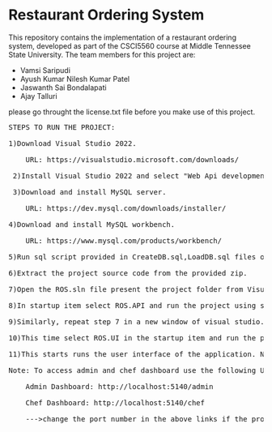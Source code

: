 # Restaurant Ordering System
This repository contains the implementation of a restaurant ordering system, developed as part of the CSCI5560 course at Middle Tennessee State University. The team members for this project are:

- Vamsi Saripudi
- Ayush Kumar Nilesh Kumar Patel
- Jaswanth Sai Bondalapati
- Ajay Talluri

please go throught the license.txt file before you make use of this project.
<pre>
STEPS TO RUN THE PROJECT:<br>
1)Download Visual Studio 2022.<br>
	URL: https://visualstudio.microsoft.com/downloads/<br>
 2)Install Visual Studio 2022 and select "Web Api development" during installation setup.<br>
 3)Download and install MySQL server. <br>
 	URL: https://dev.mysql.com/downloads/installer/<br>
4)Download and install MySQL workbench. <br>
	URL: https://www.mysql.com/products/workbench/<br>
5)Run sql script provided in CreateDB.sql,LoadDB.sql files of "sql files" folder, in the workbench to setup the database.<br>
6)Extract the project source code from the provided zip.<br>
7)Open the ROS.sln file present the project folder from Visual Studio. This operation loads the entire project solution onto visual studio.<br>
8)In startup item select ROS.API and run the project using start button. This opens a swagger UI page in the browser.<br>
9)Similarly, repeat step 7 in a new window of visual studio.<br>
10)This time select ROS.UI in the startup item and run the project using start button.<br>
11)This starts runs the user interface of the application. Now the application is running and ready to be used.<br>
Note: To access admin and chef dashboard use the following URLS.<br>
	Admin Dashboard: http://localhost:5140/admin<br>
 	Chef Dashboard: http://localhost:5140/chef<br>
  	--->change the port number in the above links if the project runs on a different port.<br>
</pre>
